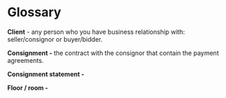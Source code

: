 # Glossary

**Client** - any person who you have business relationship with: seller/consignor or buyer/bidder.

**Consignment -** the contract with the consignor that contain the payment agreements.

**Consignment statement -** 

**Floor / room -** 



